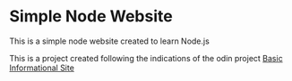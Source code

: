 # Simple Node Website

This is a simple node website created to learn Node.js

This is a project created following the indications of the odin project [Basic Informational Site](https://www.theodinproject.com/courses/nodejs/lessons/basic-informational-site?ref=lnav)